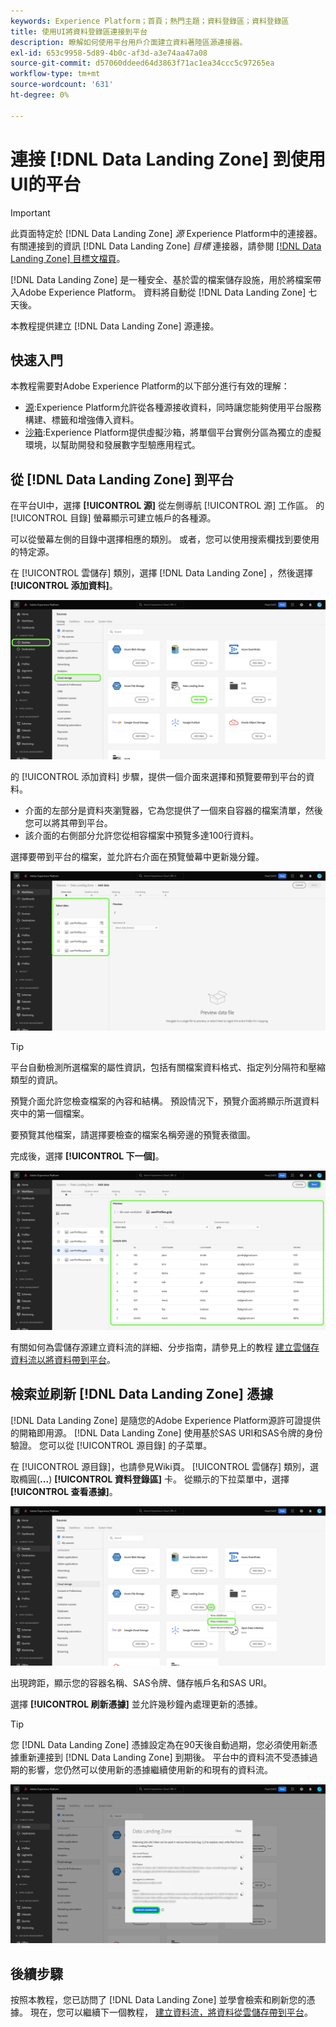 ```yaml
---
keywords: Experience Platform；首頁；熱門主題；資料登錄區；資料登錄區
title: 使用UI將資料登錄區連接到平台
description: 瞭解如何使用平台用戶介面建立資料著陸區源連接器。
exl-id: 653c9958-5d89-4b0c-af3d-a3e74aa47a08
source-git-commit: d57060ddeed64d3863f71ac1ea34ccc5c97265ea
workflow-type: tm+mt
source-wordcount: '631'
ht-degree: 0%

---
```


# 連接 [!DNL Data Landing Zone] 到使用UI的平台

>[!IMPORTANT]
>
>此頁面特定於 [!DNL Data Landing Zone] *源* Experience Platform中的連接器。 有關連接到的資訊 [!DNL Data Landing Zone] *目標* 連接器，請參閱 [[!DNL Data Landing Zone] 目標文檔頁](/help/destinations/catalog/cloud-storage/data-landing-zone.md)。

[!DNL Data Landing Zone] 是一種安全、基於雲的檔案儲存設施，用於將檔案帶入Adobe Experience Platform。 資料將自動從 [!DNL Data Landing Zone] 七天後。

本教程提供建立 [!DNL Data Landing Zone] 源連接。

## 快速入門

本教程需要對Adobe Experience Platform的以下部分進行有效的理解：

* [源](../../../../home.md):Experience Platform允許從各種源接收資料，同時讓您能夠使用平台服務構建、標籤和增強傳入資料。
* [沙箱](../../../../../sandboxes/home.md):Experience Platform提供虛擬沙箱，將單個平台實例分區為獨立的虛擬環境，以幫助開發和發展數字型驗應用程式。

## 從 [!DNL Data Landing Zone] 到平台

在平台UI中，選擇 **[!UICONTROL 源]** 從左側導航 [!UICONTROL 源] 工作區。 的 [!UICONTROL 目錄] 螢幕顯示可建立帳戶的各種源。

可以從螢幕左側的目錄中選擇相應的類別。 或者，您可以使用搜索欄找到要使用的特定源。

在 [!UICONTROL 雲儲存] 類別，選擇 [!DNL Data Landing Zone] ，然後選擇 **[!UICONTROL 添加資料]**。

![目錄](../../../../images/tutorials/create/dlz/catalog.png)

的 [!UICONTROL 添加資料] 步驟，提供一個介面來選擇和預覽要帶到平台的資料。

* 介面的左部分是資料夾瀏覽器，它為您提供了一個來自容器的檔案清單，然後您可以將其帶到平台。
* 該介面的右側部分允許您從相容檔案中預覽多達100行資料。

選擇要帶到平台的檔案，並允許右介面在預覽螢幕中更新幾分鐘。

![添加資料](../../../../images/tutorials/create/dlz/add-data.png)

>[!TIP]
>
>平台自動檢測所選檔案的屬性資訊，包括有關檔案資料格式、指定列分隔符和壓縮類型的資訊。

預覽介面允許您檢查檔案的內容和結構。 預設情況下，預覽介面將顯示所選資料夾中的第一個檔案。

要預覽其他檔案，請選擇要檢查的檔案名稱旁邊的預覽表徵圖。

完成後，選擇 **[!UICONTROL 下一個]**。

![檔案檢測](../../../../images/tutorials/create/dlz/file-detection.png)

有關如何為雲儲存源建立資料流的詳細、分步指南，請參見上的教程 [建立雲儲存資料流以將資料帶到平台](../../dataflow/batch/cloud-storage.md)。

## 檢索並刷新 [!DNL Data Landing Zone] 憑據

[!DNL Data Landing Zone] 是隨您的Adobe Experience Platform源許可證提供的開箱即用源。 [!DNL Data Landing Zone] 使用基於SAS URI和SAS令牌的身份驗證。 您可以從 [!UICONTROL 源目錄] 的子菜單。

在 [!UICONTROL 源目錄]，也請參見Wiki頁。 [!UICONTROL 雲儲存] 類別，選取橢圓(**...**) **[!UICONTROL 資料登錄區]** 卡。 從顯示的下拉菜單中，選擇 **[!UICONTROL 查看憑據]**。

![選項](../../../../images/tutorials/create/dlz/options.png)

出現跨距，顯示您的容器名稱、SAS令牌、儲存帳戶名和SAS URI。

選擇 **[!UICONTROL 刷新憑據]** 並允許幾秒鐘內處理更新的憑據。

>[!TIP]
>
>您 [!DNL Data Landing Zone] 憑據設定為在90天後自動過期，您必須使用新憑據重新連接到 [!DNL Data Landing Zone] 到期後。 平台中的資料流不受憑據過期的影響，您仍然可以使用新的憑據繼續使用新的和現有的資料流。

![查看憑據](../../../../images/tutorials/create/dlz/credentials.png)

## 後續步驟

按照本教程，您已訪問了 [!DNL Data Landing Zone] 並學會檢索和刷新您的憑據。 現在，您可以繼續下一個教程， [建立資料流，將資料從雲儲存帶到平台](../../dataflow/batch/cloud-storage.md)。
